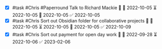 - [x] #task #Chris #Paperround Talk to Richard Mackie 🔼 🛫 2022-10-05 ⏳ 2022-10-05 📅 2022-10-05 ✅ 2022-10-05
- [x] #task #Chris Sort out Obsidian folder for collaborative projects 🔽 🛫 2022-10-05 ⏳ 2022-10-05 📅 2022-10-05 ✅ 2022-10-09
- [x] #task #Chris Sort out payment for open day work 🔼 🛫 2022-09-28 ⏳ 2022-10-06 ✅ 2023-02-06